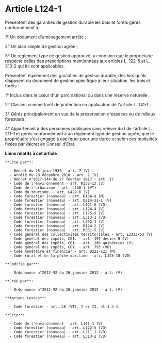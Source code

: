 # Article L124-1

Présentent des garanties de gestion durable les bois et forêts gérés conformément à : 

1° Un document d'aménagement arrêté ; 

2° Un plan simple de gestion agréé ; 

3° Un règlement type de gestion approuvé, à condition que le propriétaire respecte celles des prescriptions mentionnées aux
articles L. 122-5 et L. 313-2 qui lui sont applicables. 

Présentent également des garanties de gestion durable, dès lors qu'ils disposent du document de gestion spécifique à leur
situation, les bois et forêts : 

1° Inclus dans le cœur d'un parc national ou dans une réserve naturelle ; 

2° Classés comme forêt de protection en application de l'article L. 141-1 ; 

3° Gérés principalement en vue de la préservation d'espèces ou de milieux forestiers ; 

4° Appartenant à des personnes publiques sans relever du I de l'article L. 211-1 et gérés conformément à un règlement type de
gestion agréé, que le propriétaire s'est engagé à appliquer pour une durée et selon des modalités fixées par décret en
Conseil d'Etat.

**Liens relatifs à cet article**

	**Cité par**:

	  - Décret du 28 juin 1930 - art. 7 (V)
	  - Arrêté du 28 décembre 2016 - art. 2 (V)
	  - Décret n°2017-244 du 27 février 2017 - art. 17
	  - Code de l'environnement - art. R332-13 (V)
	  - Code de l'urbanisme - art. L130-1 (VT)
	  - Code du tourisme. - art. L422-6 (V)
	  - Code forestier (nouveau) - art. D156-8 (M)
	  - Code forestier (nouveau) - art. D214-21-1 (V)
	  - Code forestier (nouveau) - art. L121-6 (VD)
	  - Code forestier (nouveau) - art. L124-4 (V)
	  - Code forestier (nouveau) - art. L175-9 (V)
	  - Code forestier (nouveau) - art. L313-1 (VD)
	  - Code forestier (nouveau) - art. L352-1 (V)
	  - Code forestier (nouveau) - art. R124-2 (V)
	  - Code forestier (nouveau) - art. R331-5 (V)
	  - Code général des collectivités territoriales - art. L2333-53 (V)
	  - Code général des impôts, CGI. - art. 199 decies H (V)
	  - Code général des impôts, CGI. - art. 200 quindecies (V)
	  - Code général des impôts, CGI. - art. 793 (VD)
	  - Code monétaire et financier - art. D221-121 (M)
	  - Code rural et de la pêche maritime - art. L125-10 (VD)

	**Codifié par**:

	  - Ordonnance n°2012-92 du 26 janvier 2012 - art. (V)

	**Créé par**:

	  - Ordonnance n°2012-92 du 26 janvier 2012 - art. (V)

	**Anciens textes**:

	  - Code forestier - art. L8 (VT), I er II, al 1 à 4.

	**Cite**:

	  - Code de l'environnement - art. L141-1 (V)
	  - Code forestier (nouveau) - art. L122-5 (VD)
	  - Code forestier (nouveau) - art. L211-1 (VD)
	  - Code forestier (nouveau) - art. L313-2 (VD)
